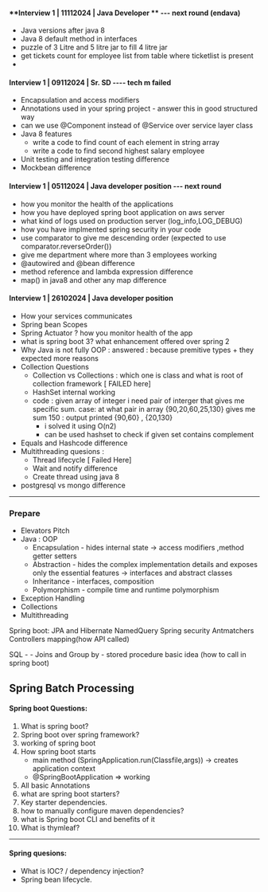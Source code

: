 #### **Interview 1 | 11112024 | Java Developer ** --- next round (endava)          
- Java versions after java 8
- Java 8 default method in interfaces
- puzzle of 3 Litre and 5 litre jar to fill 4 litre jar
- get tickets count for employee list from table where ticketlist is present
- 

#### **Interview 1 | 09112024 | Sr. SD** ---- tech m failed
- Encapsulation and access modifiers
- Annotations used in your spring project - answer this in good structured way
- can we use @Component instead of @Service over service layer class
- Java 8 features
    - write a code to find count of each element in string array 
    - write a code to find second highest salary employee
- Unit testing and integration testing difference 
- Mockbean difference

#### **Interview 1 | 05112024 | Java developer position**  --- next round
- how you monitor the health of the applications
- how you have deployed spring boot application on aws server
- what kind of logs used on production server (log_info,LOG_DEBUG)
- how you have implmented spring security in your code
- use comparator to give me descending order (expected to use comparator.reverseOrder())
- give me department where more than 3 employees working
- @autowired and @bean difference
- method reference and lambda expression difference
- map() in java8 and other any map difference

#### **Interview 1 | 26102024 | Java developer position** 
- How your services communicates
- Spring bean Scopes
- Spring Actuator ? how you monitor health of the app
- what is spring boot 3? what enhancement offered over spring 2
- Why Java is not fully OOP : answered :  because premitive types + they expected more reasons
- Collection Questions
    - Collection vs Collections : which one is class and what is root of collection framework [ FAILED here]
    - HashSet internal working 
    - code : given array of integer i need pair of interger that gives me specific sum. 
    case: at what pair in array {90,20,60,25,130} gives me sum 150 : output printed {90,60}  , {20,130} 
        - i solved it using O(n2) 
        - can be used hashset to check if given set contains complement
-  Equals and Hashcode difference 
- Multithreading quesions :
    - Thread lifecycle [ Failed Here]
    - Wait and notify difference
    - Create thread using java 8 
- postgresql vs mongo difference

---



### Prepare
- Elevators Pitch
- Java : 
    OOP 
     - Encapsulation - hides internal state -> access modifiers ,method getter setters
     - Abstraction -  hides the complex implementation details and exposes only the essential features -> interfaces and abstract classes
     - Inheritance - interfaces, composition
     - Polymorphism - compile time and runtime polymorphism
-  Exception Handling
-  Collections 
-  Multithreading
      

Spring boot:
    JPA and Hibernate
    NamedQuery
    Spring security Antmatchers
    Controllers mapping(how API called)

SQL - 
    - Joins and Group by 
    - stored procedure basic idea (how to call in spring boot)

Spring Batch Processing
-------------------------------------

#### Spring boot Questions: 

1. What is spring boot?
2. Spring boot over spring framework?
3. working of spring boot
4. How spring boot starts 
    - main method (SpringApplication.run(Classfile,args)) -> creates application context
    - @SpringBootApplication => working
5. All basic Annotations 
6. what are spring boot starters?
7. Key starter dependencies.
8. how to manually configure maven dependencies?
9. what is Spring boot CLI and benefits of it
10. What is thymleaf?
---
#### Spring quesions:
- What is IOC? / dependency injection?
- Spring bean lifecycle.